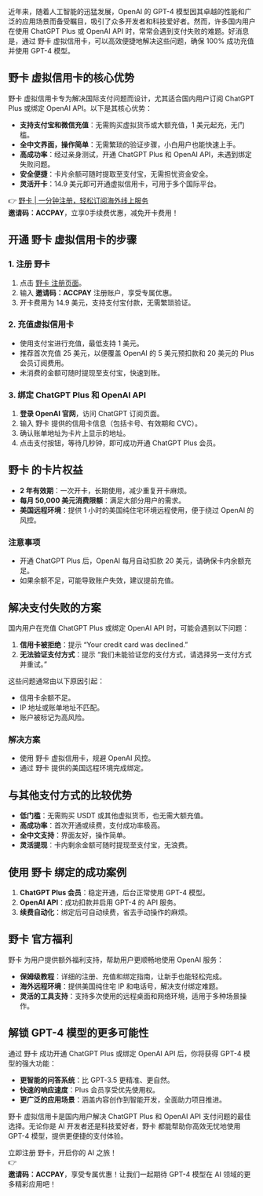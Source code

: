 近年来，随着人工智能的迅猛发展，OpenAI 的 GPT-4 模型因其卓越的性能和广泛的应用场景而备受瞩目，吸引了众多开发者和科技爱好者。然而，许多国内用户在使用 ChatGPT Plus 或 OpenAI API 时，常常会遇到支付失败的难题。好消息是，通过 野卡 虚拟信用卡，可以高效便捷地解决这些问题，确保 100% 成功充值并使用 GPT-4 模型。

## 野卡 虚拟信用卡的核心优势

野卡 虚拟信用卡专为解决国际支付问题而设计，尤其适合国内用户订阅 ChatGPT Plus 或绑定 OpenAI API。以下是其核心优势：

- **支持支付宝和微信充值**：无需购买虚拟货币或大额充值，1 美元起充，无门槛。
- **全中文界面，操作简单**：无需繁琐的验证步骤，小白用户也能快速上手。
- **高成功率**：经过亲身测试，开通 ChatGPT Plus 和 OpenAI API，未遇到绑定失败问题。
- **安全便捷**：卡片余额可随时提取至支付宝，无需担忧资金安全。
- **灵活开卡**：14.9 美元即可开通虚拟信用卡，可用于多个国际平台。

👉 [野卡 | 一分钟注册，轻松订阅海外线上服务](https://bit.ly/bewildcard)  
**邀请码：ACCPAY**，立享0手续费优惠，减免开卡费用！

## 开通 野卡 虚拟信用卡的步骤

### 1. 注册 野卡

1. 点击 [野卡 注册页面](https://bit.ly/bewildcard)。
2. 输入 **邀请码：ACCPAY** 注册账户，享受专属优惠。
3. 开卡费用为 14.9 美元，支持支付宝付款，无需繁琐验证。

### 2. 充值虚拟信用卡

- 使用支付宝进行充值，最低支持 1 美元。
- 推荐首次充值 25 美元，以便覆盖 OpenAI 的 5 美元预扣款和 20 美元的 Plus 会员订阅费用。
- 未消费的金额可随时提现至支付宝，快速到账。

### 3. 绑定 ChatGPT Plus 和 OpenAI API

1. **登录 OpenAI 官网**，访问 ChatGPT 订阅页面。
2. 输入 野卡 提供的信用卡信息（包括卡号、有效期和 CVC）。
3. 确认账单地址为卡片上显示的地址。
4. 点击支付按钮，等待几秒钟，即可成功开通 ChatGPT Plus 会员。

## 野卡 的卡片权益

- **2 年有效期**：一次开卡，长期使用，减少重复开卡麻烦。
- **每月 50,000 美元消费限额**：满足大部分用户的需求。
- **美国远程环境**：提供 1 小时的美国纯住宅环境远程使用，便于绕过 OpenAI 的风控。

### 注意事项

- 开通 ChatGPT Plus 后，OpenAI 每月自动扣款 20 美元，请确保卡内余额充足。
- 如果余额不足，可能导致账户失效，建议提前充值。

## 解决支付失败的方案

国内用户在充值 ChatGPT Plus 或绑定 OpenAI API 时，可能会遇到以下问题：

1. **信用卡被拒绝**：提示 “Your credit card was declined.”
2. **无法验证支付方式**：提示 “我们未能验证您的支付方式，请选择另一支付方式并重试。”

这些问题通常由以下原因引起：

- 信用卡余额不足。
- IP 地址或账单地址不匹配。
- 账户被标记为高风险。

### 解决方案

- 使用 野卡 虚拟信用卡，规避 OpenAI 风控。
- 通过 野卡 提供的美国远程环境完成绑定。

## 与其他支付方式的比较优势

- **低门槛**：无需购买 USDT 或其他虚拟货币，也无需大额充值。
- **高成功率**：首次开通或续费，支付成功率极高。
- **全中文支持**：界面友好，操作简单。
- **灵活提现**：卡内剩余金额可随时提现至支付宝，无浪费。

## 使用 野卡 绑定的成功案例

1. **ChatGPT Plus 会员**：稳定开通，后台正常使用 GPT-4 模型。
2. **OpenAI API**：成功扣款并启用 GPT-4 的 API 服务。
3. **续费自动化**：绑定后可自动续费，省去手动操作的麻烦。

## 野卡 官方福利

野卡 为用户提供额外福利支持，帮助用户更顺畅地使用 OpenAI 服务：

- **保姆级教程**：详细的注册、充值和绑定指南，让新手也能轻松完成。
- **海外远程环境**：提供美国纯住宅 IP 和电话号，解决支付绑定难题。
- **灵活的工具支持**：支持多次使用的远程桌面和网络环境，适用于多种场景操作。

## 解锁 GPT-4 模型的更多可能性

通过 野卡 成功开通 ChatGPT Plus 或绑定 OpenAI API 后，你将获得 GPT-4 模型的强大功能：

- **更智能的问答系统**：比 GPT-3.5 更精准、更自然。
- **快速的响应速度**：Plus 会员享受优先使用权。
- **更广泛的应用场景**：涵盖内容创作到智能开发，全面助力项目推进。

野卡 虚拟信用卡是国内用户解决 ChatGPT Plus 和 OpenAI API 支付问题的最佳选择。无论你是 AI 开发者还是科技爱好者，野卡 都能帮助你高效无忧地使用 GPT-4 模型，提供更便捷的支付体验。

立即注册 野卡，开启你的 AI 之旅！  
👉  
**邀请码：ACCPAY**，享受专属优惠！让我们一起期待 GPT-4 模型在 AI 领域的更多精彩应用吧！